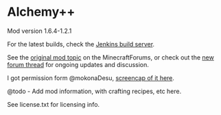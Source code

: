 Alchemy++
==================

Mod version 1.6.4-1.2.1

For the latest builds, check the <a href="http://mc.picraft.com/build/job/Alchemy++/">Jenkins build server</a>.

See the <a href="http://www.minecraftforum.net/topic/1909298-162152forge-alchemy-get-drunk-in-the-lab/">original mod topic</a> on the MinecraftForums, or check out the <a href="http://goo.gl/vryzC4">new forum thread</a> for ongoing updates and discussion.

I got permission form @mokonaDesu, <a href="https://github.com/jakimfett/AlchemyPlusPlusMod/blob/master/alchemypluspluspermission.png">screencap of it here</a>.

@todo - Add mod information, with crafting recipes, etc here.

See license.txt for licensing info.
